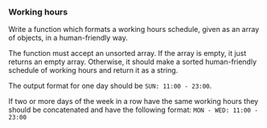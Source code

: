 ### Working hours

Write a function which formats a working hours schedule, given as an array of objects, in a human-friendly way.

The function must accept an unsorted array. If the array is empty, it just returns an empty array. Otherwise, it should make a sorted human-friendly schedule of working hours and return it as a string.

The output format for one day should be `SUN: 11:00 - 23:00`.

If two or more days of the week in a row have the same working hours they should be concatenated and have the following format: 
`MON - WED: 11:00 - 23:00`

